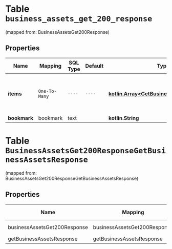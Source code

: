 
# Table `business_assets_get_200_response`
(mapped from: BusinessAssetsGet200Response)

## Properties
Name | Mapping | SQL Type | Default | Type | Description | Notes
---- | ------- | -------- | ------- | ---- | ----------- | -----
**items** | `One-To-Many` | `----` | `----`  | [**kotlin.Array&lt;GetBusinessAssetsResponse&gt;**](GetBusinessAssetsResponse.md) | List of assets the requesting business has access to. | 
**bookmark** | bookmark | text |  | **kotlin.String** |  |  [optional]


# **Table `BusinessAssetsGet200ResponseGetBusinessAssetsResponse`**
(mapped from: BusinessAssetsGet200ResponseGetBusinessAssetsResponse)

## Properties
Name | Mapping | SQL Type | Default | Type | Description | Notes
---- | ------- | -------- | ------- | ---- | ----------- | -----
businessAssetsGet200Response | businessAssetsGet200Response | long | | kotlin.Long | Primary Key | *one*
getBusinessAssetsResponse | getBusinessAssetsResponse | long | | kotlin.Long | Foreign Key | *many*




